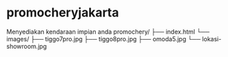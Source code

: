 # promocheryjakarta
Menyediakan kendaraan impian anda 
promochery/
├── index.html
└── images/
    ├── tiggo7pro.jpg
    ├── tiggo8pro.jpg
    ├── omoda5.jpg
    └── lokasi-showroom.jpg

